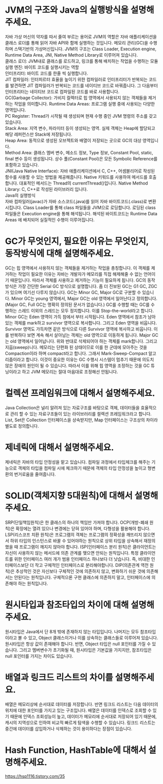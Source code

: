 # JVM의 구조와 Java의 실행방식을 설명해주세요.
자바 가상 머신의 약자를 따서 줄여 부르는 용어로 JVM의 역할은 자바 애플리케이션을 클래스 로더를 통해 읽어 자바 API와 함께 실행하는 것입니다. 메모리 관리(GC)을 수행하며 스택기반의 가상머신입니다.
JVM의 구조는 Class Loader, Execution engine, Runtime Data Area, JNI, Native Method Library로 이루어져 있습니다. <br>
클래스 로더: JVM내로 클래스를 로드하고, 링크를 통해 배치하는 작업을 수행하는 모듈 <br>
실행 엔진: 바이트 코드를 실행시키는 역할 <br>
인터프리터: 바이트 코드를 한줄 씩 실행합니다. <br>
JIT 컴파일러: 인터피르터 효율을 높이기 위한 컴파일러로 인터프리터가 반복되는 코드를 발견하면 JIT 컴파일러가 반복되는 코드를 네이티브 코드로 바꿔줍니다. 그 다음부터 인터프리터는 네이티브 코드로 컴파일된 코드를 바로 사용합니다. <br>
GC(Garbage Collector): 가비지 컬렉터로 힙 영역에서 사용되지 않는 객체들을 제거하는 작업을 의미합니다.
Runtime Data Areas: 프로그램 실행 중에 사용되는 다양한 영역입니다. <br>
PC Register: Thread가 시작될 때 생성되며 현재 수행 중인 JVM 명령의 주소를 갖고 있습니다. <br>
Stack Area: 지역 변수, 파라미터 등이 생성되는 영역. 실제 객체는 Heap에 할당되고 해당 레퍼런스만 Stack에 저장됩니다. <br>
Heap Area: 동적으로 생성된 오브젝트와 배열이 저장되는 곳으로 GC의 대상 영역입니다. <br>
Method Area: 클래스 멤버 변수, 메소드 정보, Type 정보, Constant Pool, static, final 변수 등이 생성됩니다. 상수 풀(Constant Pool)은 모든 Symbolic Reference를 포함하고 있습니다. <br>
JNI(Java Native Interface): 자바 애플리케이션에서 C, C++, 어셈블리어로 작성된 함수를 사용할 수 있는 방법을 제공해줍니다. Native 키워드를 사용하여 메서드를 호출합니다. 대표적인 메서드는 Thread의 currentThread()입니다.
Native Method Library: C, C++로 작성된 라이브러리 입니다. <br>
Java의 실행방식 <br>
자바 컴파일러(javac)가 자바 소스코드(.java)를 읽어 자바 바이트코드(.class)로 변환시킵니다.
Class Loader를 통해 class 파일들을 JVM으로 로딩합니다.
로딩된 class파일들은 Execution engine을 통해 해석됩니다.
해석된 바이트코드는 Runtime Data Areas 에 배치되어 실질적인 수행이 이루어집니다.

# GC가 무엇인지, 필요한 이유는 무엇인지, 동작방식에 대해 설명해주세요.
GC는 힙 영역에서 사용하지 않는 객체들을 제거하는 작업을 총칭합니다. 이 객체를 제거하는 작업이 필요한 이유는 자바는 개발자가 메모리를 직접 해제해줄 수 없는 언어이기 때문입니다. 따라서 객체를 사용하고 제거하는 기능이 필요하게 됩니다.
GC의 동작방식은 가장 간단한 Serial GC 방식으로 설명합니다. 좀 더 진보된 GC는 G1 GC, ZGC가 있으며 여기선 다루지 않습니다.
GC는 Minor GC, Major GC로 구분할 수 있습니다. Minor GC는 young 영역에서, Major GC는 old 영역에서 일어난다고 정의합니다. (Major GC, Full GC는 명확히 정의된 문서가 없습니다.) GC를 수행할 때는 GC를 수행하는 스레드 이외의 스레드는 모두 정지합니다. 이를 Stop-the-world라고 합니다.
Minor GC는 Eden 영역이 가득 참에서 부터 시작됩니다. Eden 영역에서 참조가 남아있는 객체를 mark하고 survivor 영역으로 복사합니다. 그리고 Eden 영역을 비웁니다. Survivor 영역도 가득차면 같은 방식으로 다른 Survivor 영역에 복사하고 비웁니다. 이를 반복하다 보면 계속 해서 살아남는 객체는 old 영역으로 이동하게 됩니다.
Major GC는 old 영역에서 일어납니다. 위와 반대로 삭제되어야 하는 객체를 mark합니다. 그리고 지웁(sweep)니다. 메모리는 단편화 된 상태이므로 이를 한 군데에 모아주는 것을 Compaction이라 하며 compact라고 합니다. 그래서 Mark-Sweep-Compact 알고리즘이라고 합니다.
이것이 중요한 이유는 GC 수행시 시스템이 멈추기 때문에 의도치 않은 장애의 원인이 될 수 있습니다. 따라서 이를 위해 힙 영역을 조정하는 것을 GC 튜닝이라고 하고 JVM 메모리는 절대 마음대로 조정해선 안됩니다.

# 컬렉션 프레임워크에 대해서 설명해주세요.
Java Collection은 널리 알려져 있는 자료구조를 바탕으로 객체, 데이터들을 효율적으로 관리 할 수 있는 자료구조들이 있는 라이브러리를 컬렉션 프레임워크라고 합니다.
List, Set은 Collection 인터페이스을 상속받지만, Map 인터페이스는 구조상의 차이라 별도로 정의합니다.

# 제네릭에 대해서 설명해주세요.
제네릭은 자바의 타입 안정성을 맡고 있습니다. 컴파일 과정에서 타입체크를 해주는 기능으로 객체의 타입을 컴파일 시에 체크하기 때문에 객체의 타입 안정성을 높이고 형변환의 번거로움을 줄여줍니다.

# SOLID(객체지향 5대원칙)에 대해서 설명해주세요.
SRP(단일책임원칙)은 한 클래스의 하나의 책임만 가져야 합니다.
OCP(개방-폐쇄 원칙)은 확장에는 열려 있으나 변경에는 닫혀 있어야 하며, 다형성을 활용해야 합니다.
LSP(리스코프 치환 원칙)은 프로그램의 객체는 프로그램의 정확성을 깨뜨리지 않으면서 하위 타입의 인스턴스로 바꿀 수 있어야하는 원칙으로 상위 타입을 상속해서 재정의 했을 때 프로그램이 깨지지 않아야 합니다.
ISP(인터페이스 분리 원칙)은 클라이언트는 자신이 사용하지 않는 메서드에 의존 관계를 맺으면 안되는 원칙입니다. 특정 클라이언트를 위한 인터페이스 여러 개가 범용 인터페이스 하나보다 더 낫습니다. 즉, 비대한 인터페이스보단 더 작고 구체적인 인터페이스로 분리해야합니다.
DIP(의존관계 역전 원칙)은 추상적인 것은 자신보다 구체적인 것에 의존하지 않고, 변화하기 쉬운 것에 의존해서는 안된다는 원칙입니다. 구체적으론 구현 클래스에 의존하지 말고, 인터페이스에 의존해야 하는 원칙입니다.

# 원시타입과 참조타입의 차이에 대해 설명해주세요.
원시타입은 Java에서 단 8개 밖에 존재하지 않는 타입입니다. 나머지는 모두 참조타입이라고 볼 수 있고, Object 클래스이거나 이를 상속하는 클래스들로 이루어져 있습니다.
원시타입은 항상 값이 존재해야 합니다. 반면, Object 타입은 null 포인터를 가질 수 있습니다. 그리고 멤버변수가 초기화될 때, 원시타입은 기본값을 가지지만, 참조타입은 null 포인터를 가지는 차이도 있습니다.

# 배열과 링크드 리스트의 차이를 설명해주세요.
배열은 메모리상에 순서대로 데이터를 저장합니다. 반면 링크드 리스트는 다음 데이터의 위치에 대한 포인터를 가지고 있는 구조입니다.
배열은 데이터를 인덱스로 조회할 수 있기 때문에 인덱스 조회성능이 높고, 데이터가 메모리에 순서대로 저장되어 있기 때문에, 캐시의 지역성으로 인하여 비교적 빠르게 탐색을 수행할 수 있습니다.
링크드 리스트는 중간에 데이터를 삽입하거나 삭제하는 것이 용이하다는 장점이 있습니다.

# Hash Function, HashTable에 대해서 설명해주세요.
https://hsp1116.tistory.com/35

